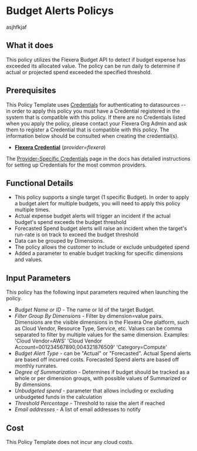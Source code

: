 # Budget Alerts Policys

asjhfkjaf

## What it does

This policy utilizes the Flexera Budget API to detect if budget expense has exceeded its allocated value. The policy can be run daily to determine if actual or projected spend exceeded the specified threshold.

## Prerequisites

This Policy Template uses [Credentials](https://docs.flexera.com/flexera/EN/Automation/ManagingCredentialsExternal.htm) for authenticating to datasources -- in order to apply this policy you must have a Credential registered in the system that is compatible with this policy. If there are no Credentials listed when you apply the policy, please contact your Flexera Org Admin and ask them to register a Credential that is compatible with this policy. The information below should be consulted when creating the credential(s).

- [**Flexera Credential**](https://docs.flexera.com/flexera/EN/Automation/ProviderCredentials.htm) (_provider=flexera_)

The [Provider-Specific Credentials](https://docs.flexera.com/flexera/EN/Automation/ProviderCredentials.htm) page in the docs has detailed instructions for setting up Credentials for the most common providers.

## Functional Details

- This policy supports a single target (1 specific Budget). In order to apply a budget alert for multiple budgets, you will need to apply this policy multiple times.
- Actual expense budget alerts will trigger an incident if the actual budget's spend exceeds the budget threshold
- Forecasted Spend budget alerts will raise an incident when the target's run-rate is on track to exceed the budget threshold
- Data can be grouped by Dimensions.
- The policy allows the customer to include or exclude unbudgeted spend
- Added a parameter to enable budget tracking for specific dimensions and values.

## Input Parameters

This policy has the following input parameters required when launching the policy.

- _Budget Name or ID_ - The name or Id of the target Budget.
- _Filter Group By Dimensions_ - Filter by dimension=value pairs. Dimensions are the visible dimensions in the Flexera One platform, such as Cloud Vendor, Resource Type, Service, etc. Values can be comma separated to filter by multiple values for the same dimension. Examples: 'Cloud Vendor=AWS' 'Cloud Vendor Account=001234567890,004321876509' 'Category=Compute'
- _Budget Alert Type_ - can be "Actual" or "Forecasted". Actual Spend alerts are based off incurred costs. Forecasted Spend alerts are based off monthly runrates.
- _Degree of Summarization_ - Determines if budget should be tracked as a whole or per dimension groups, with possible values of Summarized or By dimensions.
- _Unbudgeted spend_ - parameter that allows including or excluding unbudgeted funds in the calculation
- _Threshold Percentage_ - Threshold to raise the alert if reached
- _Email addresses_ - A list of email addresses to notify

## Cost

This Policy Template does not incur any cloud costs.
